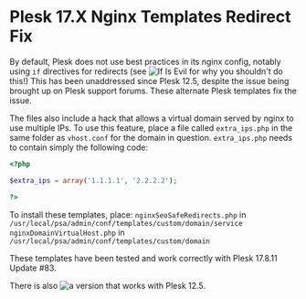 # Plesk 17.X Nginx Templates Redirect Fix

By default, Plesk does not use best practices in its nginx config, notably using `if` directives for redirects (see ![If Is Evil](https://www.nginx.com/resources/wiki/start/topics/depth/ifisevil/) for why you shouldn't do this!) This has been unaddressed since Plesk 12.5, despite the issue being brought up on Plesk support forums. These alternate Plesk templates fix the issue.

The files also include a hack that allows a virtual domain served by nginx to use multiple IPs. To use this feature, place a file called `extra_ips.php` in the same folder as `vhost.conf` for the domain in question. `extra_ips.php` needs to contain simply the following code:

```php
<?php

$extra_ips = array('1.1.1.1', '2.2.2.2');

?>
```

To install these templates, place:
`nginxSeoSafeRedirects.php` in `/usr/local/psa/admin/conf/templates/custom/domain/service`
`nginxDomainVirtualHost.php` in `/usr/local/psa/admin/conf/templates/custom/domain`

These templates have been tested and work correctly with Plesk 17.8.11 Update #83.

There is also ![a version that works with Plesk 12.5](https://github.com/yurimataev/plesk125-nginx-config).